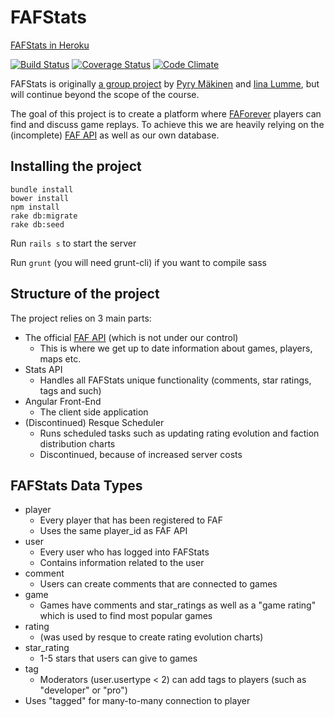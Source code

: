 # FAFStats

[FAFStats in Heroku](http://fafstats.herokuapp.com)

[![Build Status](https://travis-ci.org/iilumme/FAFStats.png)](https://travis-ci.org/iilumme/FAFStats)
[![Coverage Status](https://coveralls.io/repos/github/iilumme/FAFStats/badge.svg)](https://coveralls.io/github/iilumme/FAFStats)
[![Code Climate](https://codeclimate.com/github/iilumme/FAFStats/badges/gpa.svg)](https://codeclimate.com/github/iilumme/FAFStats)

FAFStats is originally [a group project](https://github.com/mluukkai/WebPalvelinohjelmointi2016/wiki/projekti) by [Pyry Mäkinen](https://github.com/Blodir) and [Iina Lumme](https://github.com/iilumme), but will continue beyond the scope of the course.

The goal of this project is to create a platform where [FAForever](http://faforever.com) players can find and discuss game replays. To achieve this we are heavily relying on the (incomplete) [FAF API](https://github.com/FAForever/api) as well as our own database.

## Installing the project
```
bundle install
bower install
npm install
rake db:migrate
rake db:seed
```

Run ``` rails s ``` to start the server

Run ``` grunt ``` (you will need grunt-cli) if you want to compile sass

## Structure of the project
The project relies on 3 main parts:
* The official [FAF API](https://github.com/FAForever/api) (which is not under our control)
  * This is where we get up to date information about games, players, maps etc.
* Stats API
  * Handles all FAFStats unique functionality (comments, star ratings, tags and such)
* Angular Front-End
  * The client side application
* (Discontinued) Resque Scheduler
  * Runs scheduled tasks such as updating rating evolution and faction distribution charts
  * Discontinued, because of increased server costs

## FAFStats Data Types
* player
  * Every player that has been registered to FAF
  * Uses the same player_id as FAF API
* user
  * Every user who has logged into FAFStats
  * Contains information related to the user
* comment
  * Users can create comments that are connected to games
* game
  * Games have comments and star_ratings as well as a "game rating" which is used to find most popular games
* rating
  * (was used by resque to create rating evolution charts)
* star_rating
  * 1-5 stars that users can give to games
* tag
  * Moderators (user.usertype < 2) can add tags to players (such as "developer" or "pro")
 * Uses "tagged" for many-to-many connection to player
